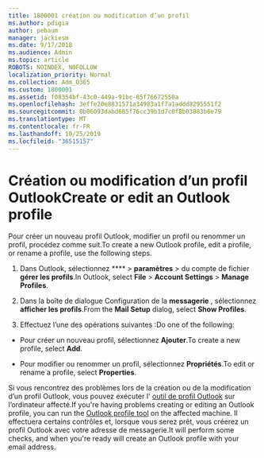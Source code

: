 ```yaml
---
title: 1800001 création ou modification d’un profil
ms.author: pdigia
author: pebaum
manager: jackiesm
ms.date: 9/17/2018
ms.audience: Admin
ms.topic: article
ROBOTS: NOINDEX, NOFOLLOW
localization_priority: Normal
ms.collection: Adm_O365
ms.custom: 1800001
ms.assetid: f08354bf-43c0-449a-91bc-85f76672550a
ms.openlocfilehash: 3effe20e8831571a34983a1f7a1addd8295551f2
ms.sourcegitcommit: 0b06093dabd685f76cc39b1d7c0f8b03883b6e79
ms.translationtype: MT
ms.contentlocale: fr-FR
ms.lasthandoff: 10/25/2019
ms.locfileid: "36515157"
---
```

# <a name="create-or-edit-an-outlook-profile"></a><span data-ttu-id="ddd91-102">Création ou modification d’un profil Outlook</span><span class="sxs-lookup"><span data-stu-id="ddd91-102">Create or edit an Outlook profile</span></span>

<span data-ttu-id="ddd91-103">Pour créer un nouveau profil Outlook, modifier un profil ou renommer un profil, procédez comme suit.</span><span class="sxs-lookup"><span data-stu-id="ddd91-103">To create a new Outlook profile, edit a profile, or rename a profile, use the following steps.</span></span>
  
1. <span data-ttu-id="ddd91-104">Dans Outlook, sélectionnez \*\*\*\* \> **paramètres** \> du compte de fichier **gérer les profils**.</span><span class="sxs-lookup"><span data-stu-id="ddd91-104">In Outlook, select **File** \> **Account Settings** \> **Manage Profiles**.</span></span>
    
2. <span data-ttu-id="ddd91-105">Dans la boîte de dialogue Configuration de la **messagerie** , sélectionnez **afficher les profils**.</span><span class="sxs-lookup"><span data-stu-id="ddd91-105">From the **Mail Setup** dialog, select **Show Profiles**.</span></span>
    
3. <span data-ttu-id="ddd91-106">Effectuez l’une des opérations suivantes :</span><span class="sxs-lookup"><span data-stu-id="ddd91-106">Do one of the following:</span></span>
    
  - <span data-ttu-id="ddd91-107">Pour créer un nouveau profil, sélectionnez **Ajouter**.</span><span class="sxs-lookup"><span data-stu-id="ddd91-107">To create a new profile, select **Add**.</span></span>
    
  - <span data-ttu-id="ddd91-108">Pour modifier ou renommer un profil, sélectionnez **Propriétés**.</span><span class="sxs-lookup"><span data-stu-id="ddd91-108">To edit or rename a profile, select **Properties**.</span></span>
    
<span data-ttu-id="ddd91-109">Si vous rencontrez des problèmes lors de la création ou de la modification d’un profil Outlook, vous pouvez exécuter l' [outil de profil Outlook](https://aka.ms/SaRA-OutlookSetupProfile) sur l’ordinateur affecté.</span><span class="sxs-lookup"><span data-stu-id="ddd91-109">If you're having problems creating or editing an Outlook profile, you can run the [Outlook profile tool](https://aka.ms/SaRA-OutlookSetupProfile) on the affected machine.</span></span> <span data-ttu-id="ddd91-110">Il effectuera certains contrôles et, lorsque vous serez prêt, vous créerez un profil Outlook avec votre adresse de messagerie.</span><span class="sxs-lookup"><span data-stu-id="ddd91-110">It will perform some checks, and when you're ready will create an Outlook profile with your email address.</span></span> 
  

